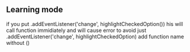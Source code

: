 ## Learning mode

if you put .addEventListener('change', highlightCheckedOption()) his will call function immidiately and will cause error to avoid just .addEventListener('change', highlightCheckedOption)
add function name without ()
